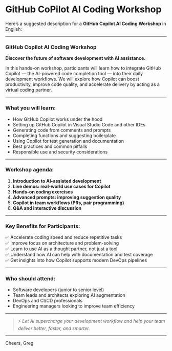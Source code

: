 # GitHub CoPilot AI Coding Workshop

Here’s a suggested description for a **GitHub Copilot AI Coding Workshop** in English:  

---

### **GitHub Copilot AI Coding Workshop**  
**Discover the future of software development with AI assistance.**  

In this hands-on workshop, participants will learn how to integrate GitHub Copilot — the AI-powered code completion tool — into their daily development workflows. We will explore how Copilot can boost productivity, improve code quality, and accelerate delivery by acting as a virtual coding partner.  

---

### **What you will learn:**  
- How GitHub Copilot works under the hood  
- Setting up GitHub Copilot in Visual Studio Code and other IDEs  
- Generating code from comments and prompts  
- Completing functions and suggesting boilerplate  
- Using Copilot for test generation and documentation  
- Best practices and common pitfalls  
- Responsible use and security considerations  

---

### **Workshop agenda:**  
1. **Introduction to AI-assisted development**  
2. **Live demos: real-world use cases for Copilot**  
3. **Hands-on coding exercises**  
4. **Advanced prompts: improving suggestion quality**  
5. **Copilot in team workflows (PRs, pair programming)**  
6. **Q&A and interactive discussion**  

---

### **Key Benefits for Participants:**  
✅ Accelerate coding speed and reduce repetitive tasks  
✅ Improve focus on architecture and problem-solving  
✅ Learn to use AI as a thought partner, not just a tool  
✅ Understand how AI can help with documentation and test coverage  
✅ Get insights into how Copilot supports modern DevOps pipelines  

---

### **Who should attend:**  
- Software developers (junior to senior level)  
- Team leads and architects exploring AI augmentation  
- DevOps and CI/CD professionals  
- Engineering managers looking to improve team efficiency  

---

> ⚡ _Let AI supercharge your development workflow and help your team deliver better, faster, and smarter._  

---

Cheers,
Greg
